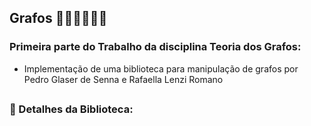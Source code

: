 ## Grafos 👩🏽‍💻👨🏻‍💻
### Primeira parte do Trabalho da disciplina Teoria dos Grafos:
- Implementação de uma biblioteca para manipulação de grafos por Pedro Glaser de Senna e Rafaella Lenzi Romano
##
### 🧠 Detalhes da Biblioteca:
